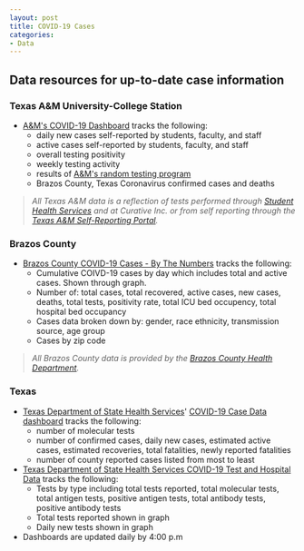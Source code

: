 ```yaml
---
layout: post
title: COVID-19 Cases
categories:
- Data
---
```


## Data resources for up-to-date case information
### Texas A&M University-College Station
* [A&M's COVID-19 Dashboard](https://www.tamu.edu/coronavirus/dashboard/index.html) tracks the following:
  * daily new cases self-reported by students, faculty, and staff
  * active cases self-reported by students, faculty, and staff
  * overall testing positivity 
  * weekly testing activity
  * results of [A&M's random testing program](https://www.tamu.edu/coronavirus/messages/important-student-covid-19-testing-program.html) 
  * Brazos County, Texas Coronavirus confirmed cases and deaths

> *All Texas A&M data is a reflection of tests performed through [Student Health Services](https://shs.tamu.edu/) and at Curative Inc. or from self reporting through the [Texas A&M Self-Reporting Portal](https://redcap.tamhsc.edu/surveys/?s=N38DRD4EMK&_ga=2.227788765.1381087170.1605901065-312577730.1564419345).*
### Brazos County
  * [Brazos County COVID-19 Cases - By The Numbers](https://maps.bryantx.gov/portal/apps/opsdashboard/index.html#/aab56645d92d451e904f26db4d6f2d46) tracks the following:
    * Cumulative COIVD-19 cases by day which includes total and active cases. Shown through graph. 
    * Number of: total cases, total recovered, active cases, new cases, deaths, total tests, positivity rate, total ICU bed occupency, total hospital bed occupancy
    * Cases data broken down by: gender, race ethnicity, transmission source, age group
    * Cases by zip code

> *All Brazos County data is provided by the [Brazos County Health Department](http://brazoscountytx.gov/571/6434/COVID-19-Information).*
### Texas
  * [Texas Department of State Health Services](https://dshs.texas.gov/coronavirus/)' [COVID-19 Case Data dashboard](https://txdshs.maps.arcgis.com/apps/opsdashboard/index.html#/ed483ecd702b4298ab01e8b9cafc8b83) tracks the following:
    * number of molecular tests
    * number of confirmed cases, daily new cases, estimated active cases, estimated recoveries, total fatalities, newly reported fatalities
    * number of county reported cases listed from most to least
  * [Texas Department of State Health Services COVID-19 Test and Hospital Data](https://txdshs.maps.arcgis.com/apps/opsdashboard/index.html#/0d8bdf9be927459d9cb11b9eaef6101f) tracks the following:
    * Tests by type including total tests reported, total molecular tests, total antigen tests, positive antigen tests, total antibody tests, positive antibody tests
    * Total tests reported shown in graph
    * Daily new tests shown in graph  
* Dashboards are updated daily by 4:00 p.m
